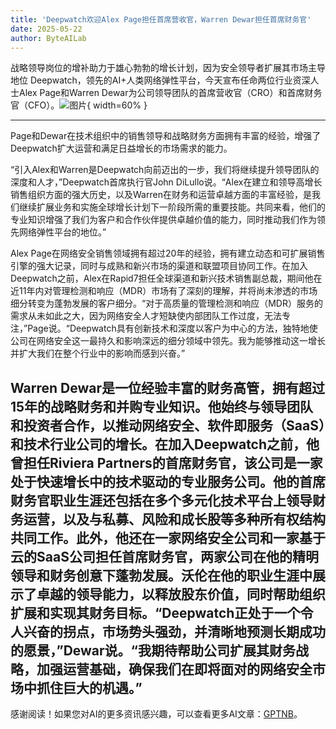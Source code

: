 ```yaml
---
title: 'Deepwatch欢迎Alex Page担任首席营收官，Warren Dewar担任首席财务官'
date: 2025-05-22
author: ByteAILab
---
```


战略领导岗位的增补助力于雄心勃勃的增长计划，因为安全领导者扩展其市场主导地位
Deepwatch，领先的AI+人类网络弹性平台，今天宣布任命两位行业资深人士Alex Page和Warren Dewar为公司领导团队的首席营收官（CRO）和首席财务官（CFO）。![图片](https://ai-techpark.com/wp-content/uploads/Deepwatch-2.jpg){ width=60% }

---
Page和Dewar在技术组织中的销售领导和战略财务方面拥有丰富的经验，增强了Deepwatch扩大运营和满足日益增长的市场需求的能力。

“引入Alex和Warren是Deepwatch向前迈出的一步，我们将继续提升领导团队的深度和人才，”Deepwatch首席执行官John DiLullo说。“Alex在建立和领导高增长销售组织方面的强大历史，以及Warren在财务和运营卓越方面的丰富经验，是我们继续扩展业务和实施全球增长计划下一阶段所需的重要技能。共同来看，他们的专业知识增强了我们为客户和合作伙伴提供卓越价值的能力，同时推动我们作为领先网络弹性平台的地位。”

Alex Page在网络安全销售领域拥有超过20年的经验，拥有建立动态和可扩展销售引擎的强大记录，同时与成熟和新兴市场的渠道和联盟项目协同工作。在加入Deepwatch之前，Alex在Rapid7担任全球渠道和新兴技术销售副总裁，期间他在近11年内对管理检测和响应（MDR）市场有了深刻的理解，并将尚未渗透的市场细分转变为蓬勃发展的客户细分。“对于高质量的管理检测和响应（MDR）服务的需求从未如此之大，因为网络安全人才短缺使内部团队工作过度，无法专注，”Page说。“Deepwatch具有创新技术和深度以客户为中心的方法，独特地使公司在网络安全这一最持久和影响深远的细分领域中领先。我为能够推动这一增长并扩大我们在整个行业中的影响而感到兴奋。”

Warren Dewar是一位经验丰富的财务高管，拥有超过15年的战略财务和并购专业知识。他始终与领导团队和投资者合作，以推动网络安全、软件即服务（SaaS）和技术行业公司的增长。在加入Deepwatch之前，他曾担任Riviera Partners的首席财务官，该公司是一家处于快速增长中的技术驱动的专业服务公司。他的首席财务官职业生涯还包括在多个多元化技术平台上领导财务运营，以及与私募、风险和成长股等多种所有权结构共同工作。此外，他还在一家网络安全公司和一家基于云的SaaS公司担任首席财务官，两家公司在他的精明领导和财务创意下蓬勃发展。沃伦在他的职业生涯中展示了卓越的领导能力，以释放股东价值，同时帮助组织扩展和实现其财务目标。“Deepwatch正处于一个令人兴奋的拐点，市场势头强劲，并清晰地预测长期成功的愿景，”Dewar说。“我期待帮助公司扩展其财务战略，加强运营基础，确保我们在即将面对的网络安全市场中抓住巨大的机遇。”
---
感谢阅读！如果您对AI的更多资讯感兴趣，可以查看更多AI文章：[GPTNB](https://gptnb.com)。
